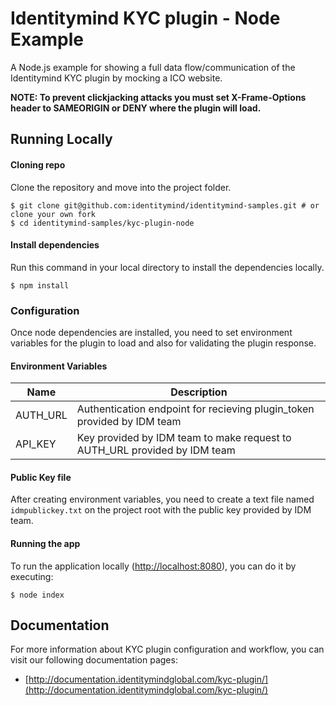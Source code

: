 # Identitymind KYC plugin - Node Example
A Node.js example for showing a full data flow/communication of the Identitymind KYC plugin by mocking a ICO website.

**NOTE: To prevent clickjacking attacks you must set X-Frame-Options header to SAMEORIGIN or DENY where the plugin will load.**

## Running Locally

#### Cloning repo
Clone the repository and move into the project folder.
```
$ git clone git@github.com:identitymind/identitymind-samples.git # or clone your own fork
$ cd identitymind-samples/kyc-plugin-node
```

#### Install dependencies
Run this command in your local directory to install the dependencies locally.
```
$ npm install
```

### Configuration
Once node dependencies are installed, you need to set environment variables for the plugin to load and also for validating the plugin response.

#### Environment Variables
Name | Description
--------- | -------
AUTH_URL | Authentication endpoint for recieving plugin_token provided by IDM team
API_KEY | Key provided by IDM team to make request to AUTH_URL provided by IDM team

#### Public Key file

After creating environment variables, you need to create a text file named `idmpublickey.txt` on the project root with the public key provided by IDM team.

#### Running the app
To run the application locally ([http://localhost:8080](http://localhost:8080)), you can do it by executing:
```
$ node index
```


## Documentation
For more information about KYC plugin configuration and workflow, you can visit our following documentation pages:
* [http://documentation.identitymindglobal.com/kyc-plugin/](http://documentation.identitymindglobal.com/kyc-plugin/)